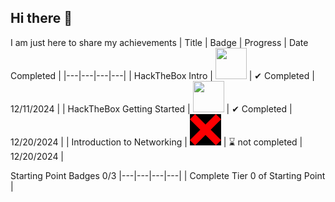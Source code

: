 ## Hi there 👋
I am just here to share my achievements
| Title | Badge | Progress | Date Completed |
|---|---|---|---|
| HackTheBox Intro | <img src="https://academy.hackthebox.com/storage/badges/academician.png" width="50" height="50"> | ✔ Completed | 12/11/2024 |
| HackTheBox Getting Started | <img src="https://academy.hackthebox.com/storage/badges/your-first-battle.png" width="50" height="50"> | ✔ Completed | 12/20/2024 |
| Introduction to Networking | <img src="https://github.com/ZeldrisDeveloper/ZeldrisDeveloper/blob/main/bold-red-x-symbol-50ixsnpb9qmntldd.jpg" width="50" height="50"> | ⌛ not completed | 12/20/2024 |


Starting Point Badges 0/3
|---|---|---|---|
| Complete Tier 0 of Starting Point |


